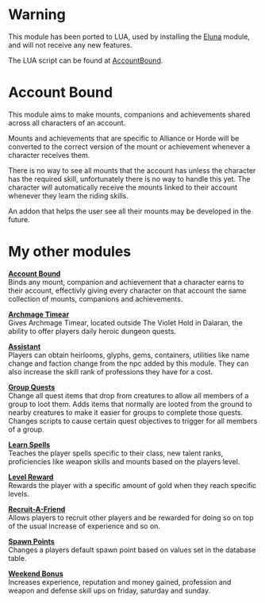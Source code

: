 # Warning
This module has been ported to LUA, used by installing the [Eluna](https://github.com/azerothcore/mod-eluna) module, and will not receive any new features.

The LUA script can be found at [AccountBound](https://github.com/tkn963/lua-accountbound).

# Account Bound
This module aims to make mounts, companions and achievements shared across all characters of an account.

Mounts and achievements that are specific to Alliance or Horde will be converted to the correct version of the mount or achievement whenever a character receives them.

There is no way to see all mounts that the account has unless the character has the required skill, unfortunately there is no way to handle this yet. The character will automatically receive the mounts linked to their account whenever they learn the riding skills.

An addon that helps the user see all their mounts may be developed in the future.

# My other modules
**[Account Bound](https://github.com/tkn963/mod-accountbound)**  
Binds any mount, companion and achievement that a character earns to their account, effectivly giving every character on that account the same collection of mounts, companions and achievements.

**[Archmage Timear](https://github.com/tkn963/mod-archmage-timear)**  
Gives Archmage Timear, located outside The Violet Hold in Dalaran, the ability to offer players daily heroic dungeon quests.

**[Assistant](https://github.com/tkn963/mod-assistant)**  
Players can obtain heirlooms, glyphs, gems, containers, utilities like name change and faction change from the npc added by this module. They can also increase the skill rank of professions they have for a cost.

**[Group Quests](https://github.com/tkn963/mod-groupquests)**  
Change all quest items that drop from creatures to allow all members of a group to loot them. Adds items that normally are looted from the ground to nearby creatures to make it easier for groups to complete those quests. Changes scripts to cause certain quest objectives to trigger for all members of a group.

**[Learn Spells](https://github.com/tkn963/mod-learnspells)**  
Teaches the player spells specific to their class, new talent ranks, proficiencies like weapon skills and mounts based on the players level.

**[Level Reward](https://github.com/tkn963/mod-levelreward)**  
Rewards the player with a specific amount of gold when they reach specific levels.

**[Recruit-A-Friend](https://github.com/tkn963/mod-recruitafriend)**  
Allows players to recruit other players and be rewarded for doing so on top of the usual increase of experience and so on.

**[Spawn Points](https://github.com/tkn963/mod-spawnpoints)**  
Changes a players default spawn point based on values set in the database table.

**[Weekend Bonus](https://github.com/tkn963/mod-weekendbonus)**  
Increases experience, reputation and money gained, profession and weapon and defense skill ups on friday, saturday and sunday.
